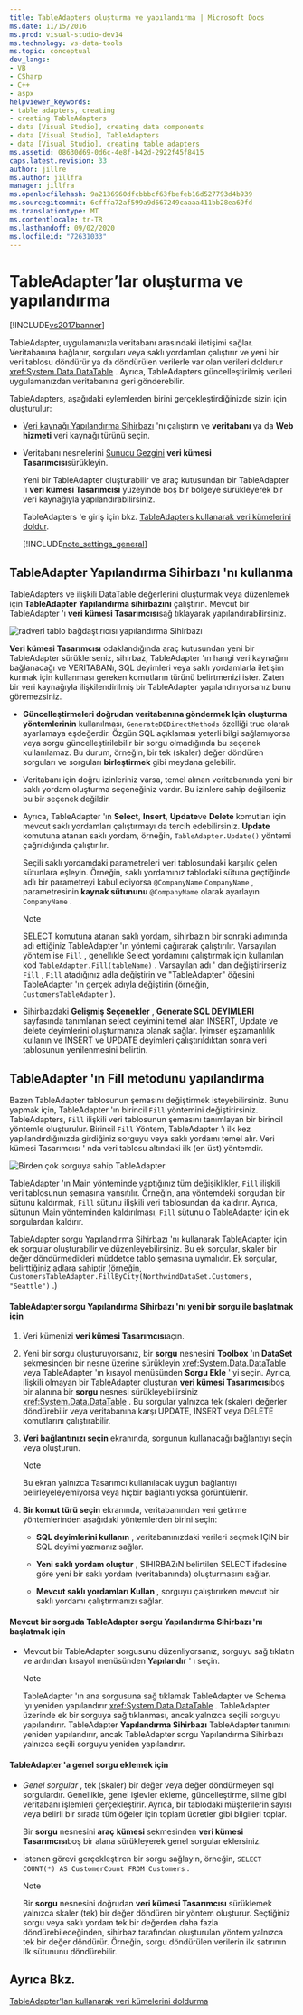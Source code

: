 ```yaml
---
title: TableAdapters oluşturma ve yapılandırma | Microsoft Docs
ms.date: 11/15/2016
ms.prod: visual-studio-dev14
ms.technology: vs-data-tools
ms.topic: conceptual
dev_langs:
- VB
- CSharp
- C++
- aspx
helpviewer_keywords:
- table adapters, creating
- creating TableAdapters
- data [Visual Studio], creating data components
- data [Visual Studio], TableAdapters
- data [Visual Studio], creating table adapters
ms.assetid: 08630d69-0d6c-4e8f-b42d-2922f45f8415
caps.latest.revision: 33
author: jillre
ms.author: jillfra
manager: jillfra
ms.openlocfilehash: 9a2136960dfcbbbcf63fbefeb16d527793d4b939
ms.sourcegitcommit: 6cfffa72af599a9d667249caaaa411bb28ea69fd
ms.translationtype: MT
ms.contentlocale: tr-TR
ms.lasthandoff: 09/02/2020
ms.locfileid: "72631033"
---
```

# <a name="create-and-configure-tableadapters"></a>TableAdapter’lar oluşturma ve yapılandırma
[!INCLUDE[vs2017banner](../includes/vs2017banner.md)]

TableAdapter, uygulamanızla veritabanı arasındaki iletişimi sağlar. Veritabanına bağlanır, sorguları veya saklı yordamları çalıştırır ve yeni bir veri tablosu döndürür ya da döndürülen verilerle var olan verileri doldurur <xref:System.Data.DataTable> . Ayrıca, TableAdapters güncelleştirilmiş verileri uygulamanızdan veritabanına geri gönderebilir.

 TableAdapters, aşağıdaki eylemlerden birini gerçekleştirdiğinizde sizin için oluşturulur:

- [Veri kaynağı Yapılandırma Sihirbazı](https://msdn.microsoft.com/library/c4df7de5-5da0-4064-940c-761dd6d9e28f) 'nı çalıştırın ve **veritabanı** ya da **Web hizmeti** veri kaynağı türünü seçin.

- Veritabanı nesnelerini [Sunucu Gezgini](https://msdn.microsoft.com/library/4ea29b3b-bbb2-45e4-9082-eaf635c41c4d) **veri kümesi Tasarımcısı**sürükleyin.

  Yeni bir TableAdapter oluşturabilir ve araç kutusundan bir TableAdapter 'ı **veri kümesi Tasarımcısı** yüzeyinde boş bir bölgeye sürükleyerek bir veri kaynağıyla yapılandırabilirsiniz.

  TableAdapters 'e giriş için bkz. [TableAdapters kullanarak veri kümelerini doldur](../data-tools/fill-datasets-by-using-tableadapters.md).

  [!INCLUDE[note_settings_general](../includes/note-settings-general-md.md)]

## <a name="use-the-tableadapter-configuration-wizard"></a>TableAdapter Yapılandırma Sihirbazı 'nı kullanma
 TableAdapters ve ilişkili DataTable değerlerini oluşturmak veya düzenlemek için **TableAdapter Yapılandırma sihirbazını** çalıştırın. Mevcut bir TableAdapter 'ı **veri kümesi Tasarımcısı**sağ tıklayarak yapılandırabilirsiniz.

 ![radveri tablo bağdaştırıcısı yapılandırma Sihirbazı](../data-tools/media/raddata-table-adapter-configuration-wizard.png "radveri tablo bağdaştırıcısı yapılandırma Sihirbazı")

 **Veri kümesi Tasarımcısı** odaklandığında araç kutusundan yeni bir TableAdapter sürüklerseniz, sihirbaz, TableAdapter 'ın hangi veri kaynağını bağlanacağı ve VERITABANı, SQL deyimleri veya saklı yordamlarla iletişim kurmak için kullanması gereken komutların türünü belirtmenizi ister. Zaten bir veri kaynağıyla ilişkilendirilmiş bir TableAdapter yapılandırıyorsanız bunu göremezsiniz.

- **Güncelleştirmeleri doğrudan veritabanına göndermek Için oluşturma yöntemlerinin** kullanılması, `GenerateDBDirectMethods` özelliği true olarak ayarlamaya eşdeğerdir. Özgün SQL açıklaması yeterli bilgi sağlamıyorsa veya sorgu güncelleştirilebilir bir sorgu olmadığında bu seçenek kullanılamaz. Bu durum, örneğin, bir tek (skaler) değer döndüren sorguları ve sorguları **birleştirmek** gibi meydana gelebilir.

- Veritabanı için doğru izinleriniz varsa, temel alınan veritabanında yeni bir saklı yordam oluşturma seçeneğiniz vardır. Bu izinlere sahip değilseniz bu bir seçenek değildir.

- Ayrıca, TableAdapter 'ın **Select**, **Insert**, **Update**ve **Delete** komutları için mevcut saklı yordamları çalıştırmayı da tercih edebilirsiniz. **Update** komutuna atanan saklı yordam, örneğin, `TableAdapter.Update()` yöntemi çağrıldığında çalıştırılır.

     Seçili saklı yordamdaki parametreleri veri tablosundaki karşılık gelen sütunlara eşleyin. Örneğin, saklı yordamınız tablodaki sütuna geçtiğinde adlı bir parametreyi kabul ediyorsa `@CompanyName` `CompanyName` , parametresinin **kaynak sütununu** `@CompanyName` olarak ayarlayın `CompanyName` .

    > [!NOTE]
    > SELECT komutuna atanan saklı yordam, sihirbazın bir sonraki adımında adı ettiğiniz TableAdapter 'ın yöntemi çağırarak çalıştırılır. Varsayılan yöntem ise `Fill` , genellıkle Select yordamını çalıştırmak için kullanılan kod `TableAdapter.Fill(tableName)` . Varsayılan adı ' dan değiştirirseniz `Fill` , `Fill` atadığınız adla değiştirin ve "TableAdapter" öğesini TableAdapter 'ın gerçek adıyla değiştirin (örneğin, `CustomersTableAdapter` ).

- Sihirbazdaki **Gelişmiş Seçenekler** , **Generate SQL DEYIMLERI** sayfasında tanımlanan select deyimini temel alan INSERT, Update ve delete deyimlerini oluşturmanıza olanak sağlar. İyimser eşzamanlılık kullanın ve INSERT ve UPDATE deyimleri çalıştırıldıktan sonra veri tablosunun yenilenmesini belirtin.

## <a name="configure-a-tableadapters-fill-method"></a>TableAdapter 'ın Fill metodunu yapılandırma
 Bazen TableAdapter tablosunun şemasını değiştirmek isteyebilirsiniz. Bunu yapmak için, TableAdapter 'ın birincil `Fill` yöntemini değiştirirsiniz. TableAdapters, `Fill` ilişkili veri tablosunun şemasını tanımlayan bir birincil yöntemle oluşturulur. Birincil `Fill` Yöntem, TableAdapter 'ı ilk kez yapılandırdığınızda girdiğiniz sorguyu veya saklı yordamı temel alır. Veri kümesi Tasarımcısı ' nda veri tablosu altındaki ilk (en üst) yöntemdir.

 ![Birden çok sorguya sahip TableAdapter](../data-tools/media/tableadapter.gif "TableAdapter")

 TableAdapter 'ın Main yönteminde yaptığınız tüm değişiklikler, `Fill` ilişkili veri tablosunun şemasına yansıtılır. Örneğin, ana yöntemdeki sorgudan bir sütunu kaldırmak, `Fill` sütunu ilişkili veri tablosundan da kaldırır. Ayrıca, sütunun Main yönteminden kaldırılması, `Fill` sütunu o TableAdapter için ek sorgulardan kaldırır.

 TableAdapter sorgu Yapılandırma Sihirbazı 'nı kullanarak TableAdapter için ek sorgular oluşturabilir ve düzenleyebilirsiniz. Bu ek sorgular, skaler bir değer döndürmedikleri müddetçe tablo şemasına uymalıdır.  Ek sorgular, belirttiğiniz adlara sahiptir (örneğin, `CustomersTableAdapter.FillByCity(NorthwindDataSet.Customers, "Seattle")` .)

#### <a name="to-start-the-tableadapter-query-configuration-wizard-with-a-new-query"></a>TableAdapter sorgu Yapılandırma Sihirbazı 'nı yeni bir sorgu ile başlatmak için

1. Veri kümenizi **veri kümesi Tasarımcısı**açın.

2. Yeni bir sorgu oluşturuyorsanız, bir **sorgu** nesnesini **Toolbox** 'ın **DataSet** sekmesinden bir nesne üzerine sürükleyin <xref:System.Data.DataTable> veya TableAdapter 'ın kısayol menüsünden **Sorgu Ekle** ' yi seçin. Ayrıca, ilişkili olmayan bir TableAdapter oluşturan **veri kümesi Tasarımcısı**boş bir alanına bir **sorgu** nesnesi sürükleyebilirsiniz <xref:System.Data.DataTable> . Bu sorgular yalnızca tek (skaler) değerler döndürebilir veya veritabanına karşı UPDATE, INSERT veya DELETE komutlarını çalıştırabilir.

3. **Veri bağlantınızı seçin** ekranında, sorgunun kullanacağı bağlantıyı seçin veya oluşturun.

    > [!NOTE]
    > Bu ekran yalnızca Tasarımcı kullanılacak uygun bağlantıyı belirleyeleyemiyorsa veya hiçbir bağlantı yoksa görüntülenir.

4. **Bir komut türü seçin** ekranında, veritabanından veri getirme yöntemlerinden aşağıdaki yöntemlerden birini seçin:

    - **SQL deyimlerini kullanın** , veritabanınızdaki verileri seçmek IÇIN bir SQL deyimi yazmanız sağlar.

    - **Yeni saklı yordam oluştur** , SIHIRBAZıN belirtilen SELECT ifadesine göre yeni bir saklı yordam (veritabanında) oluşturmasını sağlar.

    - **Mevcut saklı yordamları Kullan** , sorguyu çalıştırırken mevcut bir saklı yordamı çalıştırmanızı sağlar.

#### <a name="to-start-the-tableadapter-query-configuration-wizard-on-an-existing-query"></a>Mevcut bir sorguda TableAdapter sorgu Yapılandırma Sihirbazı 'nı başlatmak için

- Mevcut bir TableAdapter sorgusunu düzenliyorsanız, sorguyu sağ tıklatın ve ardından kısayol menüsünden **Yapılandır** ' ı seçin.

    > [!NOTE]
    > TableAdapter 'ın ana sorgusuna sağ tıklamak TableAdapter ve Schema 'yı yeniden yapılandırır <xref:System.Data.DataTable> . TableAdapter üzerinde ek bir sorguya sağ tıklanması, ancak yalnızca seçili sorguyu yapılandırır. TableAdapter **Yapılandırma Sihirbazı** TableAdapter tanımını yeniden yapılandırır, ancak TableAdapter sorgu Yapılandırma Sihirbazı yalnızca seçili sorguyu yeniden yapılandırır.

#### <a name="to-add-a-global--query-to-a-tableadapter"></a>TableAdapter 'a genel sorgu eklemek için

- *Genel sorgular* , tek (skaler) bir değer veya değer döndürmeyen sql sorgulardır. Genellikle, genel işlevler ekleme, güncelleştirme, silme gibi veritabanı işlemleri gerçekleştirir. Ayrıca, bir tablodaki müşterilerin sayısı veya belirli bir sırada tüm öğeler için toplam ücretler gibi bilgileri toplar.

     Bir **sorgu** nesnesini **araç** **kümesi** sekmesinden **veri kümesi Tasarımcısı**boş bir alana sürükleyerek genel sorgular eklersiniz.

- İstenen görevi gerçekleştiren bir sorgu sağlayın, örneğin, `SELECT COUNT(*) AS CustomerCount FROM Customers` .

    > [!NOTE]
    > Bir **sorgu** nesnesini doğrudan **veri kümesi Tasarımcısı** sürüklemek yalnızca skaler (tek) bir değer döndüren bir yöntem oluşturur. Seçtiğiniz sorgu veya saklı yordam tek bir değerden daha fazla döndürebileceğinden, sihirbaz tarafından oluşturulan yöntem yalnızca tek bir değer döndürür. Örneğin, sorgu döndürülen verilerin ilk satırının ilk sütununu döndürebilir.

## <a name="see-also"></a>Ayrıca Bkz.
 [TableAdapter'ları kullanarak veri kümelerini doldurma](../data-tools/fill-datasets-by-using-tableadapters.md)
